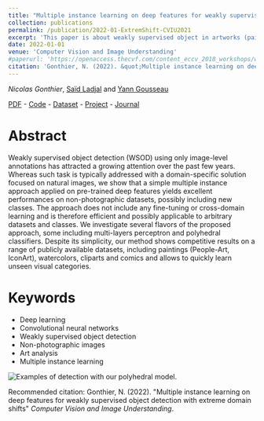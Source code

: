 ```yaml
---
title: "Multiple instance learning on deep features for weakly supervised object detection with extreme domain shifts"
collection: publications
permalink: /publication/2022-01-ExtremShift-CVIU2021
excerpt: 'This paper is about weakly supervised object in artworks (paintings, watercolor etc) based on multiple instance learning. We propose a simple multiple instance approach applied on pre-trained deep features to learn new classes on non-photographic datasets.'
date: 2022-01-01
venue: 'Computer Vision and Image Understanding'
#paperurl: 'https://openaccess.thecvf.com/content_eccv_2018_workshops/w13/html/Gonthier_Weakly_Supervised_Object_Detection_in_Artworks_ECCVW_2018_paper.html'
citation: 'Gonthier, N. (2022). &quot;Multiple instance learning on deep features for weakly supervised object detection with extreme domain shifts&quot; <i>Computer Vision and Image Understanding</i>.'
---
```


*Nicolas Gonthier*, [Saïd Ladjal](https://perso.telecom-paristech.fr/ladjal/) and [Yann Gousseau](https://gousseau.wp.imt.fr/)

[PDF](https://arxiv.org/abs/2008.01178) - [Code](https://github.com/ngonthier/Mi_max) - [Dataset](https://wsoda.telecom-paristech.fr/downloads/dataset/) - [Project](https://wsoda.telecom-paristech.fr/) - [Journal](https://www.sciencedirect.com/science/article/abs/pii/S1077314221001430)

Abstract
======

Weakly supervised object detection (WSOD) using only image-level annotations has attracted a growing attention over the past few years. Whereas such task is typically addressed with a domain-specific solution focused on natural images, we show that a simple multiple instance approach applied on pre-trained deep features yields excellent performances on non-photographic datasets, possibly including new classes. The approach does not include any fine-tuning or cross-domain learning and is therefore efficient and possibly applicable to arbitrary datasets and classes. We investigate several flavors of the proposed approach, some including multi-layers perceptron and polyhedral classifiers. Despite its simplicity, our method shows competitive results on a range of publicly available datasets, including paintings (People-Art, IconArt), watercolors, cliparts and comics and allows to quickly learn unseen visual categories.

Keywords
======
* Deep learning
* Convolutional neural networks
* Weakly supervised object detection
* Non-photographic images
* Art analysis
* Multiple instance learning

![Examples of detection with our polyhedral model.](https://ngonthier.github.io/images/feature_CVIU.png)

Recommended citation: Gonthier, N. (2022). "Multiple instance learning on deep features for weakly supervised object detection with extreme domain shifts" <i>Computer Vision and Image Understanding</i>.
